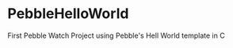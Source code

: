 PebbleHelloWorld
================

First Pebble Watch Project using Pebble's Hell World template in C
